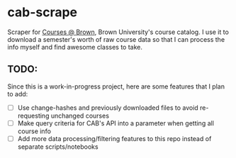# cab-scrape

Scraper for [Courses @ Brown](https://cab.brown.edu/), Brown University's course catalog. I use it to download a semester's worth of raw course data so that I can process the info myself and find awesome classes to take.

## TODO:

Since this is a work-in-progress project, here are some features that I plan to add:

- [ ] Use change-hashes and previously downloaded files to avoid re-requesting unchanged courses
- [ ] Make query criteria for CAB's API into a parameter when getting all course info
- [ ] Add more data processing/filtering features to this repo instead of separate scripts/notebooks
